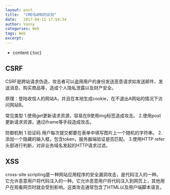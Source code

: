 ```yaml
---
layout: post
title:  "CMD与AMD的区别"
date:   2017-04-11 17:54:34
author: Vanny
categories: Web
tags: Web
excerpt: 
---
```


* content
{:toc}

## CSRF

CSRF是跨站请求伪造，攻击者可以盗用用户的身份发送恶意请求如发送邮件、发送消息、购买商品等，造成个人隐私泄露以及财产安全。

原理：登陆收信人的网站A，并且在本地生成cookie，在不退出A网站的情况下访问网站B。

常见类型
1.使用get更新请求资源，容易在B使用img标签造成攻击。
2.使用post更新请求资源，通过iframe等手段造成攻击。

防御机制
1.验证码 用户每次提交都要在表单中填写图片上一个随机的字符串。
2.添加一个隐藏的输入框，包含token，服务器端验证是否匹配。
3.使用HTTP refer头部进行判断，对非业务域名发起的HTTP请求过滤。

## XSS

cross-site scripting是一种网站应用程序的安全漏洞攻击，是代码注入的一种。它允许恶意用户将代码注入的一种。它允许恶意用户将代码注入到网页上，其他用户在观看网页时就会受到影响。这类攻击通常包含了HTML以及用户端脚本语言。